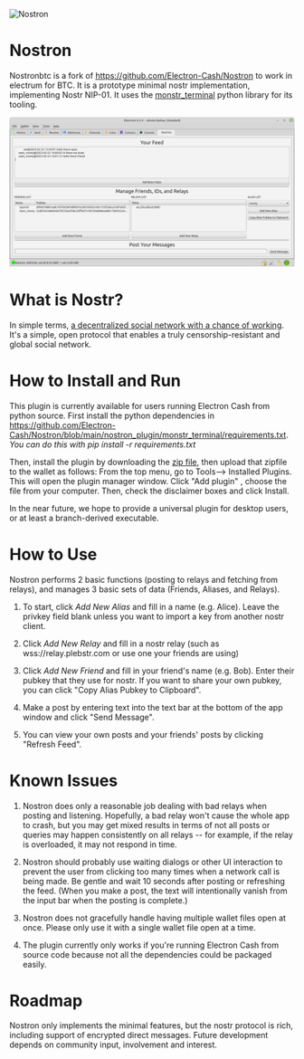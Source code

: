 
![Nostron](nostron.png)

# Nostron 

Nostronbtc is a fork of https://github.com/Electron-Cash/Nostron to work in electrum for BTC.  It is a prototype minimal nostr implementation, implementing Nostr NIP-01. It uses the [monstr_terminal](https://github.com/monty888/monstr_terminal) python library for its tooling.

![Nostron screenshot](nostron-ss.png)

# What is Nostr?

In simple terms, 	[a decentralized social network with a chance of working](https://www.nostr.com).  It's a simple, open protocol that enables a truly censorship-resistant and global social network.

# How to Install and Run

This plugin is currently available for users running Electron Cash from python source.  First install the python dependencies in 
https://github.com/Electron-Cash/Nostron/blob/main/nostron_plugin/monstr_terminal/requirements.txt.  *You can do this with pip install -r requirements.txt*

Then, install the plugin by downloading the [zip file](https://github.com/Electron-Cash/Nostron/blob/main/nostron_plugin.zip), then upload that zipfile to the wallet as follows:  From the top menu, go to Tools--> Installed Plugins. This will open the plugin manager window.  Click "Add plugin" , choose the file from your computer.  Then, check the disclaimer boxes and click Install.

In the near future, we hope to provide a universal plugin for desktop users, or at least a branch-derived executable.

# How to Use

Nostron performs 2 basic functions (posting to relays and fetching from relays), and manages 3 basic sets of data (Friends, Aliases, and Relays).

1. To start, click *Add New Alias* and fill in a name (e.g. Alice). Leave the privkey field blank unless you want to import a key from another nostr client. 

2. Click *Add New Relay* and fill in a nostr relay (such as wss://relay.plebstr.com or use one your friends are using)

3. Click *Add New Friend* and fill in your friend's name (e.g. Bob).  Enter their pubkey that they use for nostr.  If you want to share your own pubkey, you can click "Copy Alias Pubkey to Clipboard".

4. Make a post by entering text into the text bar at the bottom of the app window and click "Send Message".

5. You can view your own posts and your friends' posts by clicking "Refresh Feed".


# Known Issues

1. Nostron does only a reasonable job dealing with bad relays when posting and listening.  Hopefully, a bad relay won't cause the whole app to crash, but you may get mixed results in terms of not all posts or queries may happen consistently on all relays -- for example, if the relay is overloaded, it may not respond in time.

2. Nostron should probably use waiting dialogs or other UI interaction to prevent the user from clicking too many times when a network call is being made. Be gentle and wait 10 seconds after posting or refreshing the feed. (When you make a post, the text will intentionally vanish from the input bar when the posting is complete.)

3. Nostron does not gracefully handle having multiple wallet files open at once.  Please only use it with a single wallet file open at a time.

4. The plugin currently only works if you're running Electron Cash from source code because not all the dependencies could be packaged easily.

# Roadmap

Nostron only implements the minimal features, but the nostr protocol is rich, including support of encrypted direct messages. Future development depends on community input, involvement and interest.
